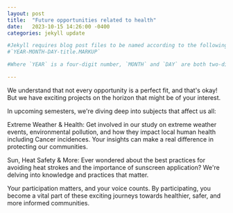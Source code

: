 ```yaml
---
layout: post
title:  "Future opportunities related to health"
date:   2023-10-15 14:26:00 -0400
categories: jekyll update

#Jekyll requires blog post files to be named according to the following format:
#`YEAR-MONTH-DAY-title.MARKUP`

#Where `YEAR` is a four-digit number, `MONTH` and `DAY` are both two-digit numbers, and `MARKUP` is the file extension representing the format used in the file. After that, include the necessary front matter. Take a look at the source for this post to get an idea about how it works.

---
```

We understand that not every opportunity is a perfect fit, and that's okay! But we have exciting projects on the horizon that might be of your interest.

In upcoming semesters, we're diving deep into subjects that affect us all:

Extreme Weather & Health: Get involved in our study on extreme weather events, environmental pollution, and how they impact local human health including Cancer incidences. Your insights can make a real difference in protecting our communities.

 Sun, Heat Safety & More: Ever wondered about the best practices for avoiding heat strokes and the importance of sunscreen application? We're delving into knowledge and practices that matter.

Your participation matters, and your voice counts. By participating, you become a vital part of these exciting journeys towards healthier, safer, and more informed communities.
